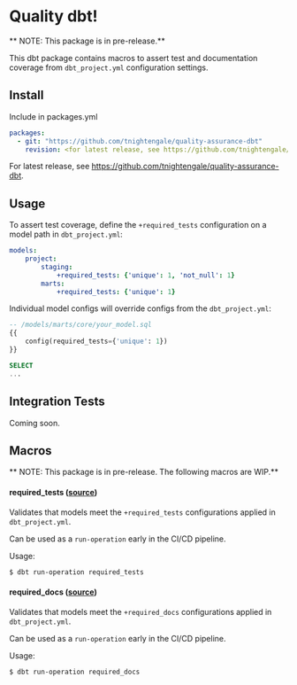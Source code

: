 # Quality dbt!
** NOTE: This package is in pre-release.** 

This dbt package contains macros to assert test and documentation coverage from `dbt_project.yml` configuration settings.

## Install
Include in packages.yml

```yaml
packages:
  - git: "https://github.com/tnightengale/quality-assurance-dbt"
    revision: <for latest release, see https://github.com/tnightengale/quality-assurance-dbt/releases>
```
For latest release, see https://github.com/tnightengale/quality-assurance-dbt.

## Usage
To assert test coverage, define the `+required_tests` configuration on a model path in `dbt_project.yml`:
```yaml
models:
    project:
        staging:
            +required_tests: {'unique': 1, 'not_null': 1}
        marts:
            +required_tests: {'unique': 1}
```

Individual model configs will override configs from the `dbt_project.yml`:
```sql
-- /models/marts/core/your_model.sql
{{
    config(required_tests={'unique': 1})
}}

SELECT
...
```

## Integration Tests

Coming soon.

## Macros

** NOTE: This package is in pre-release. The following macros are WIP.** 

#### required_tests ([source](macros/required_tests.sql))
Validates that models meet the `+required_tests` configurations applied in `dbt_project.yml`. 

Can be used as a `run-operation` early in the CI/CD pipeline.

Usage:
```bash
$ dbt run-operation required_tests
```

#### required_docs ([source](macros/required_tests.sql))

Validates that models meet the `+required_docs` configurations applied in `dbt_project.yml`. 

Can be used as a `run-operation` early in the CI/CD pipeline.

Usage:
```bash
$ dbt run-operation required_docs
```